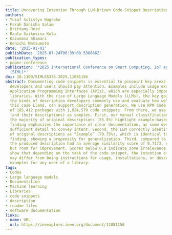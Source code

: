 ```yaml
---
title: Uncovering Intention Through LLM-Driven Code Snippet Description Generation
authors:
- Yusuf Sulistyo Nugroho
- Farah Danisha Salam
- Brittany Reid
- Raula Gaikovina Kula
- Kazumasa Shimari
- Kenichi Matsumoto
date: '2025-01-01'
publishDate: '2025-07-24T06:39:08.538886Z'
publication_types:
- paper-conference
publication: '*2025 International Conference on Smart Computing, IoT and Machine Learning
  (SIML)*'
doi: 10.1109/SIML65326.2025.11081156
abstract: Documenting code snippets is essential to pinpoint key areas where both
  developers and users should pay attention. Examples include usage examples and other
  Application Programming Interfaces (APIs), which are especially important for third-party
  libraries. With the rise of Large Language Models (LLMs), the key goal is to investigate
  the kinds of description developers commonly use and evaluate how well an LLM, in
  this case Llama, can support description generation. We use NPM Code Snippets, consisting
  of 185,412 packages with 1,024,579 code snippets. From there, we use 400 code snippets
  (and their descriptions) as samples. First, our manual classification found that
  the majority of original descriptions (55.5%) highlight example-based usage. This
  finding emphasizes the importance of clear documentation, as some descriptions lacked
  sufficient detail to convey intent. Second, the LLM correctly identified the majority
  of original descriptions as “Example” (79.75%), which is identical to our manual
  finding, showing a propensity for generalization. Third, compared to the originals,
  the produced description had an average similarity score of 0.7173, suggesting relevance
  but room for improvement. Scores below 0.9 indicate some irrelevance. Our results
  show that depending on the task of the code snippet, the intention of the document
  may differ from being instructions for usage, installations, or descriptive learning
  examples for any user of a library.
tags:
- Codes
- Large language models
- Documentation
- Machine learning
- Libraries
- code snippets
- description
- readme files
- software documentation
links:
- name: URL
  url: https://ieeexplore.ieee.org/document/11081156
---
```

